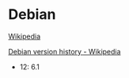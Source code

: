 # Debian
[Wikipedia](https://en.wikipedia.org/wiki/Debian)

[Debian version history - Wikipedia](https://en.wikipedia.org/wiki/Debian_version_history)
- 12: 6.1
